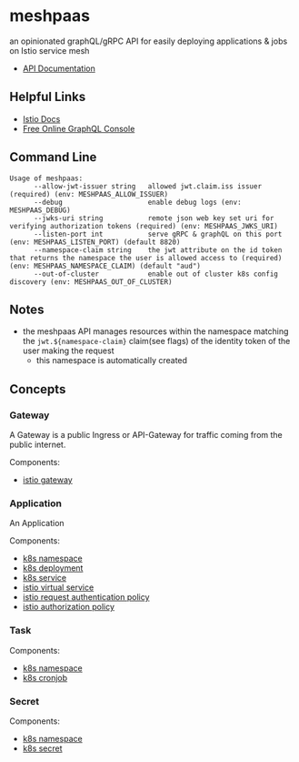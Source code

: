 # meshpaas

an opinionated graphQL/gRPC API for easily deploying applications & jobs on Istio service mesh

- [API Documentation](https://autom8ter.github.io/meshpaas/)

## Helpful Links
- [Istio Docs](https://istio.io/latest/)
- [Free Online GraphQL Console](graphqlbin.com)

## Command Line

```
Usage of meshpaas:
      --allow-jwt-issuer string   allowed jwt.claim.iss issuer (required) (env: MESHPAAS_ALLOW_ISSUER)
      --debug                     enable debug logs (env: MESHPAAS_DEBUG)
      --jwks-uri string           remote json web key set uri for verifying authorization tokens (required) (env: MESHPAAS_JWKS_URI)
      --listen-port int           serve gRPC & graphQL on this port (env: MESHPAAS_LISTEN_PORT) (default 8820)
      --namespace-claim string    the jwt attribute on the id token that returns the namespace the user is allowed access to (required) (env: MESHPAAS_NAMESPACE_CLAIM) (default "aud")
      --out-of-cluster            enable out of cluster k8s config discovery (env: MESHPAAS_OUT_OF_CLUSTER)

```


## Notes

- the meshpaas API manages resources within the namespace matching the `jwt.${namespace-claim}` claim(see flags) of the identity token of the user making the request
    - this namespace is automatically created

## Concepts

### Gateway
A Gateway is a public Ingress or API-Gateway for traffic coming from the public internet.

Components:
- [istio gateway](https://istio.io/latest/docs/reference/config/networking/gateway/)

### Application

An Application

Components: 
- [k8s namespace](https://kubernetes.io/docs/concepts/overview/working-with-objects/namespaces/)
- [k8s deployment](https://kubernetes.io/docs/concepts/workloads/controllers/deployment/)
- [k8s service](https://kubernetes.io/docs/concepts/services-networking/service/)
- [istio virtual service](https://istio.io/latest/docs/reference/config/networking/virtual-service/)
- [istio request authentication policy](https://istio.io/latest/docs/reference/config/security/request_authentication/)
- [istio authorization policy](https://istio.io/latest/docs/reference/config/security/authorization-policy/) 

### Task

Components: 
- [k8s namespace](https://kubernetes.io/docs/concepts/overview/working-with-objects/namespaces/)
- [k8s cronjob](https://kubernetes.io/docs/concepts/workloads/controllers/cron-jobs/)

### Secret

Components: 
- [k8s namespace](https://kubernetes.io/docs/concepts/overview/working-with-objects/namespaces/)
- [k8s secret](https://kubernetes.io/docs/concepts/configuration/secret/)